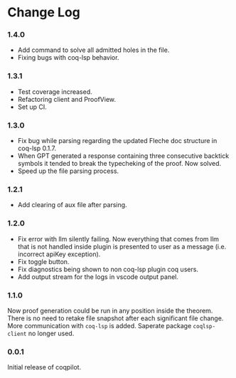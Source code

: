 # Change Log

### 1.4.0
- Add command to solve all admitted holes in the file.
- Fixing bugs with coq-lsp behavior. 

### 1.3.1
- Test coverage increased.
- Refactoring client and ProofView.  
- Set up CI. 

### 1.3.0
- Fix bug while parsing regarding the updated Fleche doc structure in coq-lsp 0.1.7.
- When GPT generated a response containing three consecutive backtick symbols it tended to 
break the typecheking of the proof. Now solved. 
- Speed up the file parsing process. 

### 1.2.1
- Add clearing of aux file after parsing. 

### 1.2.0
- Fix error with llm silently failing. Now everything that comes from llm that is not handled inside plugin is presented to user as a message (i.e. incorrect apiKey exception). 
- Fix toggle button.
- Fix diagnostics being shown to non coq-lsp plugin coq users. 
- Add output stream for the logs in vscode output panel.

### 1.1.0

Now proof generation could be run in any position inside the theorem. There is no need to retake file snapshot after each significant file change. 
More communication with `coq-lsp` is added. Saperate package `coqlsp-client` no longer used.

### 0.0.1

Initial release of coqpilot. 